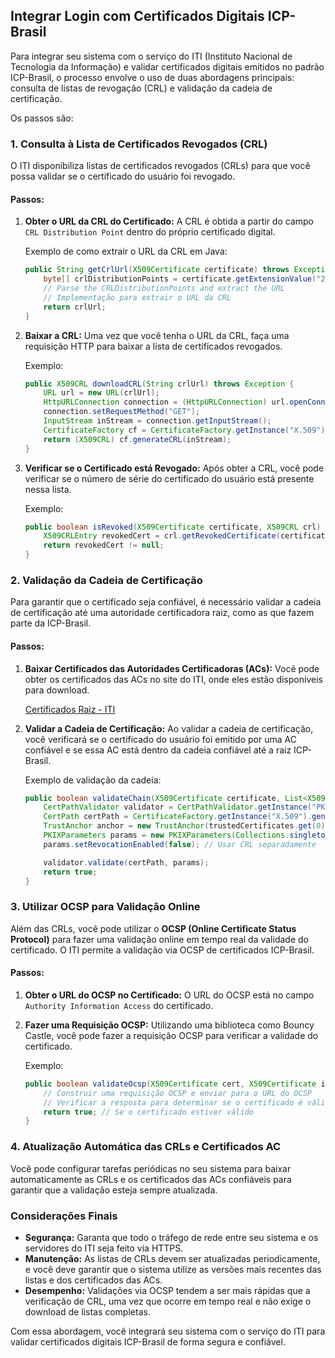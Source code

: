 ## Integrar Login com Certificados Digitais ICP-Brasil

Para integrar seu sistema com o serviço do ITI (Instituto Nacional de Tecnologia da Informação) e validar certificados digitais emitidos no padrão ICP-Brasil, o processo envolve o uso de duas abordagens principais: consulta de listas de revogação (CRL) e validação da cadeia de certificação.

Os passos são:

### 1. **Consulta à Lista de Certificados Revogados (CRL)**

O ITI disponibiliza listas de certificados revogados (CRLs) para que você possa validar se o certificado do usuário foi revogado.

#### Passos:
1. **Obter o URL da CRL do Certificado:**
   A CRL é obtida a partir do campo `CRL Distribution Point` dentro do próprio certificado digital.
   
   Exemplo de como extrair o URL da CRL em Java:
   ```java
   public String getCrlUrl(X509Certificate certificate) throws Exception {
       byte[] crlDistributionPoints = certificate.getExtensionValue("2.5.29.31");
       // Parse the CRLDistributionPoints and extract the URL
       // Implementação para extrair o URL da CRL
       return crlUrl;
   }
   ```

2. **Baixar a CRL:**
   Uma vez que você tenha o URL da CRL, faça uma requisição HTTP para baixar a lista de certificados revogados.

   Exemplo:
   ```java
   public X509CRL downloadCRL(String crlUrl) throws Exception {
       URL url = new URL(crlUrl);
       HttpURLConnection connection = (HttpURLConnection) url.openConnection();
       connection.setRequestMethod("GET");
       InputStream inStream = connection.getInputStream();
       CertificateFactory cf = CertificateFactory.getInstance("X.509");
       return (X509CRL) cf.generateCRL(inStream);
   }
   ```

3. **Verificar se o Certificado está Revogado:**
   Após obter a CRL, você pode verificar se o número de série do certificado do usuário está presente nessa lista.

   Exemplo:
   ```java
   public boolean isRevoked(X509Certificate certificate, X509CRL crl) {
       X509CRLEntry revokedCert = crl.getRevokedCertificate(certificate.getSerialNumber());
       return revokedCert != null;
   }
   ```

### 2. **Validação da Cadeia de Certificação**

Para garantir que o certificado seja confiável, é necessário validar a cadeia de certificação até uma autoridade certificadora raiz, como as que fazem parte da ICP-Brasil.

#### Passos:
1. **Baixar Certificados das Autoridades Certificadoras (ACs):**
   Você pode obter os certificados das ACs no site do ITI, onde eles estão disponíveis para download.

   [Certificados Raiz - ITI](https://www.gov.br/iti/pt-br/assuntos/repositorio/certificados-raiz)

2. **Validar a Cadeia de Certificação:**
   Ao validar a cadeia de certificação, você verificará se o certificado do usuário foi emitido por uma AC confiável e se essa AC está dentro da cadeia confiável até a raiz ICP-Brasil.

   Exemplo de validação da cadeia:
   ```java
   public boolean validateChain(X509Certificate certificate, List<X509Certificate> trustedCertificates) throws Exception {
       CertPathValidator validator = CertPathValidator.getInstance("PKIX");
       CertPath certPath = CertificateFactory.getInstance("X.509").generateCertPath(Arrays.asList(certificate));
       TrustAnchor anchor = new TrustAnchor(trustedCertificates.get(0), null);
       PKIXParameters params = new PKIXParameters(Collections.singleton(anchor));
       params.setRevocationEnabled(false); // Usar CRL separadamente

       validator.validate(certPath, params);
       return true;
   }
   ```

### 3. **Utilizar OCSP para Validação Online**

Além das CRLs, você pode utilizar o **OCSP (Online Certificate Status Protocol)** para fazer uma validação online em tempo real da validade do certificado. O ITI permite a validação via OCSP de certificados ICP-Brasil.

#### Passos:
1. **Obter o URL do OCSP no Certificado:**
   O URL do OCSP está no campo `Authority Information Access` do certificado.
   
2. **Fazer uma Requisição OCSP:**
   Utilizando uma biblioteca como Bouncy Castle, você pode fazer a requisição OCSP para verificar a validade do certificado.

   Exemplo:
   ```java
   public boolean validateOcsp(X509Certificate cert, X509Certificate issuerCert) throws Exception {
       // Construir uma requisição OCSP e enviar para o URL do OCSP
       // Verificar a resposta para determinar se o certificado é válido ou foi revogado
       return true; // Se o certificado estiver válido
   }
   ```

### 4. **Atualização Automática das CRLs e Certificados AC**

Você pode configurar tarefas periódicas no seu sistema para baixar automaticamente as CRLs e os certificados das ACs confiáveis para garantir que a validação esteja sempre atualizada.

### Considerações Finais

- **Segurança:** Garanta que todo o tráfego de rede entre seu sistema e os servidores do ITI seja feito via HTTPS.
- **Manutenção:** As listas de CRLs devem ser atualizadas periodicamente, e você deve garantir que o sistema utilize as versões mais recentes das listas e dos certificados das ACs.
- **Desempenho:** Validações via OCSP tendem a ser mais rápidas que a verificação de CRL, uma vez que ocorre em tempo real e não exige o download de listas completas.

Com essa abordagem, você integrará seu sistema com o serviço do ITI para validar certificados digitais ICP-Brasil de forma segura e confiável.
